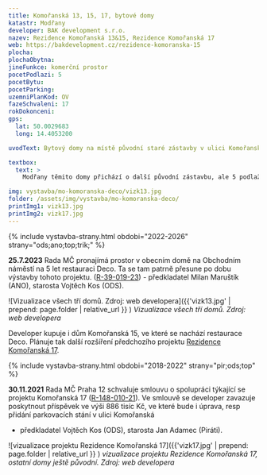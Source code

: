 ```yaml
---
title: Komořanská 13, 15, 17, bytové domy
katastr: Modřany
developer: BAK development s.r.o.
nazev: Rezidence Komořanská 13&15, Rezidence Komořanská 17
web: https://bakdevelopment.cz/rezidence-komoranska-15
plocha:
plochaObytna:
jineFunkce: komerční prostor
pocetPodlazi: 5
pocetBytu:
pocetParking:
uzemniPlanKod: OV
fazeSchvaleni: 17
rokDokonceni: 
gps:
  lat: 50.0029683 
  long: 14.4053200

uvodText: Bytový domy na místě původní staré zástavby v ulici Komořanská proti Husově knihovně. V přízemí by měly být nebytové prostory pro restauraci a další.

textbox:
  text: >
    Modřany těmito domy přichází o další původní zástavbu, ale 5 podlažní domy se sedlovou střechou nám přijdou přijatelné. Zvláště v kontrastu se sousedním záměrem s 13podlažním věžákem před Auto Kelly.

img: vystavba/mo-komoranska-deco/vizk13.jpg
folder: /assets/img/vystavba/mo-komoranska-deco/
printImg1: vizk13.jpg
printImg2: vizk17.jpg
---
```


{% include vystavba-strany.html obdobi="2022-2026" strany="ods;ano;top;trik;" %}

**25.7.2023** Rada MČ pronajímá prostor v obecním domě na Obchodním náměstí na 5 let restauraci Deco. Ta se tam patrně přesune po dobu výstavby tohoto projektu. ([R-39-019-23](https://www.praha12.cz/assets/File.ashx?id_org=80112&id_dokumenty=98971)) - předkladatel Milan Maruštík (ANO), starosta Vojtěch Kos (ODS).

![Vizualizace všech tří domů. Zdroj: web developera]({{'vizk13.jpg' | prepend: page.folder | relative_url }} )
_Vizualizace všech tří domů. Zdroj: web developera_

Developer kupuje i dům Komořanská 15, ve které se nachází restaurace Deco. Plánuje tak další rozšíření předchozího projektu [Rezidence Komořanská 17](https://bakdevelopment.cz/komoranska/).

{% include vystavba-strany.html obdobi="2018-2022" strany="pir;ods;top" %}

**30.11.2021** Rada MČ Praha 12 schvaluje smlouvu o spolupráci týkající se projektu Komořanská 17 ([R-148-010-21](https://www.praha12.cz/assets/File.ashx?id_org=80112&id_dokumenty=87171)). Ve smlouvě se developer zavazuje poskytnout příspěvek ve výši 886 tisíc Kč, ve které bude i úprava, resp přidání parkovacích stání v ulici Komořanská
 - předkladatel Vojtěch Kos (ODS), starosta Jan Adamec (Piráti).

![vizualizace projektu Rezidence Komořanská 17]({{'vizk17.jpg' | prepend: page.folder | relative_url }} )
_vizualizace projektu Rezidence Komořanská 17, ostatní domy ještě původní. Zdroj: web developera_
